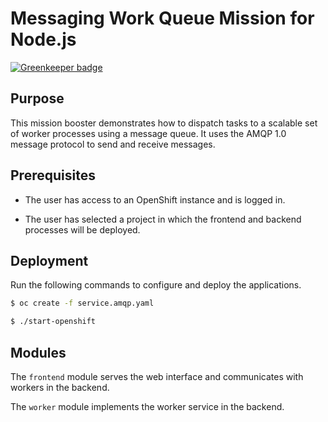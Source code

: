 # Messaging Work Queue Mission for Node.js

[![Greenkeeper badge](https://badges.greenkeeper.io/nodeshift-starters/nodejs-messaging-work-queue.svg)](https://greenkeeper.io/)

## Purpose

This mission booster demonstrates how to dispatch tasks to a scalable
set of worker processes using a message queue. It uses the AMQP 1.0
message protocol to send and receive messages.

## Prerequisites

* The user has access to an OpenShift instance and is logged in.

* The user has selected a project in which the frontend and backend
  processes will be deployed.

## Deployment

Run the following commands to configure and deploy the applications.

```bash
$ oc create -f service.amqp.yaml

$ ./start-openshift
```
## Modules

The `frontend` module serves the web interface and communicates with
workers in the backend.

The `worker` module implements the worker service in the backend.
